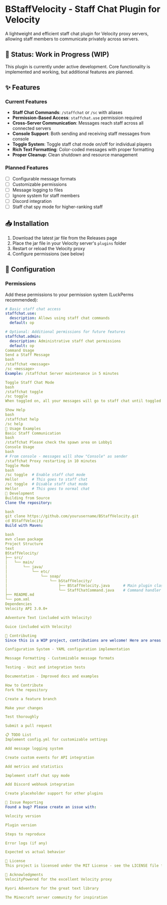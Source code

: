 # BStaffVelocity - Staff Chat Plugin for Velocity

A lightweight and efficient staff chat plugin for Velocity proxy servers, allowing staff members to communicate privately across servers.

## 🚧 Status: Work in Progress (WIP)

This plugin is currently under active development. Core functionality is implemented and working, but additional features are planned.

## ✨ Features

### Current Features
- **Staff Chat Commands**: `/staffchat` or `/sc` with aliases
- **Permission-Based Access**: `staffchat.use` permission required
- **Cross-Server Communication**: Messages reach staff across all connected servers
- **Console Support**: Both sending and receiving staff messages from console
- **Toggle System**: Toggle staff chat mode on/off for individual players
- **Rich Text Formatting**: Color-coded messages with proper formatting
- **Proper Cleanup**: Clean shutdown and resource management

### Planned Features
- [ ] Configurable message formats
- [ ] Customizable permissions
- [ ] Message logging to files
- [ ] Ignore system for staff members
- [ ] Discord integration
- [ ] Staff chat spy mode for higher-ranking staff

## 📥 Installation

1. Download the latest jar file from the Releases page
2. Place the jar file in your Velocity server's `plugins` folder
3. Restart or reload the Velocity proxy
4. Configure permissions (see below)

## 🔧 Configuration

### Permissions
Add these permissions to your permission system (LuckPerms recommended):

```yaml
# Basic staff chat access
staffchat.use:
  description: Allows using staff chat commands
  default: op

# Optional: Additional permissions for future features
staffchat.admin:
  description: Administrative staff chat permissions
  default: op
Command Usage
Send a Staff Message
bash
/staffchat <message>
/sc <message>
Example: /staffchat Server maintenance in 5 minutes

Toggle Staff Chat Mode
bash
/staffchat toggle
/sc toggle
When toggled on, all your messages will go to staff chat until toggled off.

Show Help
bash
/staffchat help
/sc help
🎯 Usage Examples
Basic Staff Communication
bash
/staffchat Please check the spawn area on Lobby1
Console Usage
bash
# From console - messages will show "Console" as sender
/staffchat Proxy restarting in 10 minutes
Toggle Mode
bash
/sc toggle  # Enable staff chat mode
Hello!      # This goes to staff chat
/sc toggle  # Disable staff chat mode
Hello!      # This goes to normal chat
🔨 Development
Building from Source
Clone the repository:

bash
git clone https://github.com/yourusername/BStaffVelocity.git
cd BStaffVelocity
Build with Maven:

bash
mvn clean package
Project Structure
text
BStaffVelocity/
├── src/
│   └── main/
│       └── java/
│           └── etc/
│               └── soap/
│                   └── bStaffVelocity/
│                       ├── BStaffVelocity.java      # Main plugin class
│                       └── StaffChatCommand.java    # Command handler
├── README.md
└── pom.xml
Dependencies
Velocity API 3.0.0+

Adventure Text (included with Velocity)

Guice (included with Velocity)

🤝 Contributing
Since this is a WIP project, contributions are welcome! Here are areas that need work:

Configuration System - YAML configuration implementation

Message Formatting - Customizable message formats

Testing - Unit and integration tests

Documentation - Improved docs and examples

How to Contribute
Fork the repository

Create a feature branch

Make your changes

Test thoroughly

Submit a pull request

📋 TODO List
Implement config.yml for customizable settings

Add message logging system

Create custom events for API integration

Add metrics and statistics

Implement staff chat spy mode

Add Discord webhook integration

Create placeholder support for other plugins

🐛 Issue Reporting
Found a bug? Please create an issue with:

Velocity version

Plugin version

Steps to reproduce

Error logs (if any)

Expected vs actual behavior

📄 License
This project is licensed under the MIT License - see the LICENSE file for details.

🙏 Acknowledgments
VelocityPowered for the excellent Velocity proxy

Kyori Adventure for the great text library

The Minecraft server community for inspiration

